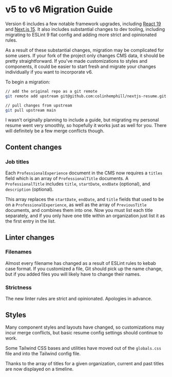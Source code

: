 # v5 to v6 Migration Guide

Version 6 includes a few notable framework upgrades, including [React 19](https://react.dev/blog/2024/12/05/react-19) and [Next.js 15](https://nextjs.org/blog/next-15). It also includes substantial changes to dev tooling, including migrating to ESLint 9 flat config and adding more strict and opinionated rules.

As a result of these substantial changes, migration may be complicated for some users. If your fork of the project only changes CMS data, it should be pretty straightforward. If you've made customizations to styles and components, it could be easier to start fresh and migrate your changes individually if you want to incorporate v6.

To begin a migration:

```bash
// add the original repo as a git remote
git remote add upstream git@github.com:colinhemphill/nextjs-resume.git

// pull changes from upstream
git pull upstream main
```

I wasn't originally planning to include a guide, but migrating my personal resume went very smoothly, so hopefully it works just as well for you. There will definitely be a few merge conflicts though.

## Content changes

### Job titles

Each `ProfessionalExperience` document in the CMS now requires a `titles` field which is an array of `ProfessionalTitle` documents. A `ProfessionalTitle` includes `title`, `startDate`, `endDate` (optional), and `description` (optional).

This array replaces the `startDate`, `endDate`, and `title` fields that used to be on a `ProfessionalExperience`, as well as the array of `PreviousTitle` documents, and combines them into one. Now you must list each title separately, and if you only have one title within an organization just list it as the first entry in the list.

## Linter changes

### Filenames

Almost every filename has changed as a result of ESLint rules to kebab case format. If you customized a file, Git should pick up the name change, but if you added files you will likely have to change their names.

### Strictness

The new linter rules are strict and opinionated. Apologies in advance.

## Styles

Many component styles and layouts have changed, so customizations may incur merge conflicts, but basic resume config settings should continue to work.

Some Tailwind CSS bases and utilities have moved out of the `globals.css` file and into the Tailwind config file.

Thanks to the array of titles for a given organization, current and past titles are now displayed on a timeline.
